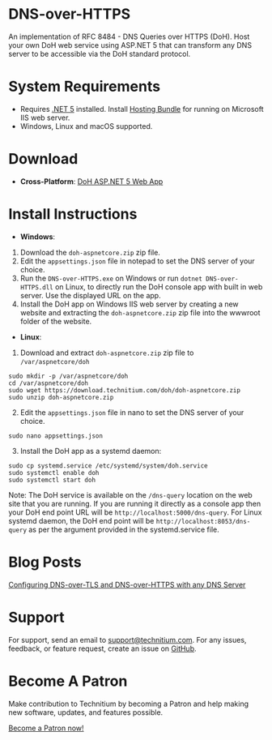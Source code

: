 # DNS-over-HTTPS
An implementation of RFC 8484 - DNS Queries over HTTPS (DoH). Host your own DoH web service using ASP.NET 5 that can transform any DNS server to be accessible via the DoH standard protocol.

# System Requirements
- Requires [.NET 5](https://dotnet.microsoft.com/download) installed. Install [Hosting Bundle](https://dotnet.microsoft.com/download/dotnet/5.0) for running on Microsoft IIS web server.
- Windows, Linux and macOS supported.

# Download
- **Cross-Platform**: [DoH ASP.NET 5 Web App](https://download.technitium.com/doh/doh-aspnetcore.zip)

# Install Instructions
- **Windows**:
1. Download the `doh-aspnetcore.zip` zip file.
2. Edit the `appsettings.json` file in notepad to set the DNS server of your choice.
3. Run the `DNS-over-HTTPS.exe` on Windows or run `dotnet DNS-over-HTTPS.dll` on Linux, to directly run the DoH console app with built in web server. Use the displayed URL on the app.
4. Install the DoH app on Windows IIS web server by creating a new website and extracting the `doh-aspnetcore.zip` zip file into the wwwroot folder of the website.

- **Linux**:
1. Download and extract `doh-aspnetcore.zip` zip file to `/var/aspnetcore/doh`
```
sudo mkdir -p /var/aspnetcore/doh
cd /var/aspnetcore/doh
sudo wget https://download.technitium.com/doh/doh-aspnetcore.zip
sudo unzip doh-aspnetcore.zip
```

2. Edit the `appsettings.json` file in nano to set the DNS server of your choice.
```
sudo nano appsettings.json
```

3. Install the DoH app as a systemd daemon:
```
sudo cp systemd.service /etc/systemd/system/doh.service
sudo systemctl enable doh
sudo systemctl start doh
```

Note: The DoH service is available on the `/dns-query` location on the web site that you are running. If you are running it directly as a console app then your DoH end point URL will be `http://localhost:5000/dns-query`. For Linux systemd daemon, the DoH end point will be `http://localhost:8053/dns-query` as per the argument provided in the systemd.service file.

# Blog Posts
[Configuring DNS-over-TLS and DNS-over-HTTPS with any DNS Server](https://blog.technitium.com/2018/12/configuring-dns-over-tls-and-dns-over.html)

# Support
For support, send an email to support@technitium.com. For any issues, feedback, or feature request, create an issue on [GitHub](https://github.com/TechnitiumSoftware/DNS-over-HTTPS/issues).

# Become A Patron
Make contribution to Technitium by becoming a Patron and help making new software, updates, and features possible.

[Become a Patron now!](https://www.patreon.com/technitium)
